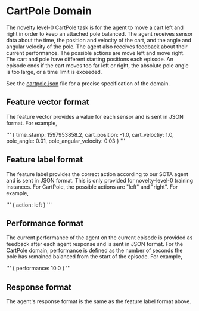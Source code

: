 # CartPole Domain

The novelty level-0 CartPole task is for the agent to move a cart left and
right in order to keep an attached pole balanced. The agent receives sensor
data about the time, the position and velocity of the cart, and the angle and
angular velocity of the pole. The agent also receives feedback about their
current performance. The possible actions are move left and move right. The
cart and pole have different starting positions each episode. An episode ends
if the cart moves too far left or right, the absolute pole angle is too large,
or a time limit is exceeded.

See the [cartpole.json](cartpole.json) file for a precise specification of the
domain.

## Feature vector format

The feature vector provides a value for each sensor and is sent in JSON format.
For example,

'''
{
	time_stamp: 1597953858.2,
	cart_position: -1.0,
	cart_veloctiy: 1.0,
	pole_angle: 0.01,
	pole_angular_velocity: 0.03
}
'''

## Feature label format

The feature label provides the correct action according to our SOTA agent and
is sent in JSON format. This is only provided for novelty-level-0 training
instances. For CartPole, the possible actions are "left" and "right". For
example,

'''
{ action: left }
'''

## Performance format

The current performance of the agent on the current episode is provided as
feedback after each agent response and is sent in JSON format. For the CartPole
domain, performance is defined as the number of seconds the pole has remained
balanced from the start of the episode. For example,

'''
{ performance: 10.0 }
'''

## Response format

The agent's response format is the same as the feature label format above.

